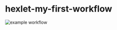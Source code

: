 # hexlet-my-first-workflow

![example workflow](https://github.com/github/docs/actions/workflows/main.yml/badge.svg)

